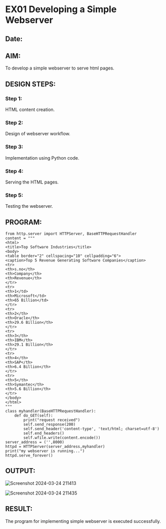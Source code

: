 # EX01 Developing a Simple Webserver
## Date:

## AIM:
To develop a simple webserver to serve html pages.

## DESIGN STEPS:
### Step 1: 
HTML content creation.

### Step 2:
Design of webserver workflow.

### Step 3:
Implementation using Python code.

### Step 4:
Serving the HTML pages.

### Step 5:
Testing the webserver.

## PROGRAM:

~~~
from http.server import HTTPServer, BaseHTTPRequestHandler
content = """
<html>
<title>Top Software Industries</title>
<body>
<table border="2" cellspacing="10" cellpadding="6">
<caption>Top 5 Revenue Generating Software Companies</caption>
<tr>
<th>s.no</th>
<th>Company</th>
<th>Revenue</th>
</tr>
<tr>
<th>1</td>
<th>Microsoft</td>
<th>65 Billion</td>
</tr>
<tr>
<th>2</th>
<th>Oracle</th>
<th>29.6 Billion</th>
</tr>
<tr>
<th>3</th>
<th>IBM</th>
<th>29.1 Billion</th>
</tr>
<tr>
<th>4</th>
<th>SAP</th>
<th>6.4 Billion</th>
</tr>
<tr>
<th>5</th>
<th>Symantec</th>
<th>5.6 Billion</th>
</tr>
</body>
</html>
"""
class myhandler(BaseHTTPRequestHandler):
    def do_GET(self):
        print("request received")
        self.send_response(200)
        self.send_header('content-type', 'text/html; charset=utf-8')
        self.end_headers()
        self.wfile.write(content.encode())
server_address = ('',8000)
httpd = HTTPServer(server_address,myhandler)
print("my webserver is running...")
httpd.serve_forever()
~~~

## OUTPUT:
![Screenshot 2024-03-24 211413](https://github.com/Harevasu/simplewebserver/assets/147985044/e54a907d-d6db-4870-aa1e-1bba3b33d456)


![Screenshot 2024-03-24 211435](https://github.com/Harevasu/simplewebserver/assets/147985044/4a7eb51f-9115-4c96-a40c-689225146633)

## RESULT:
The program for implementing simple webserver is executed successfully.
